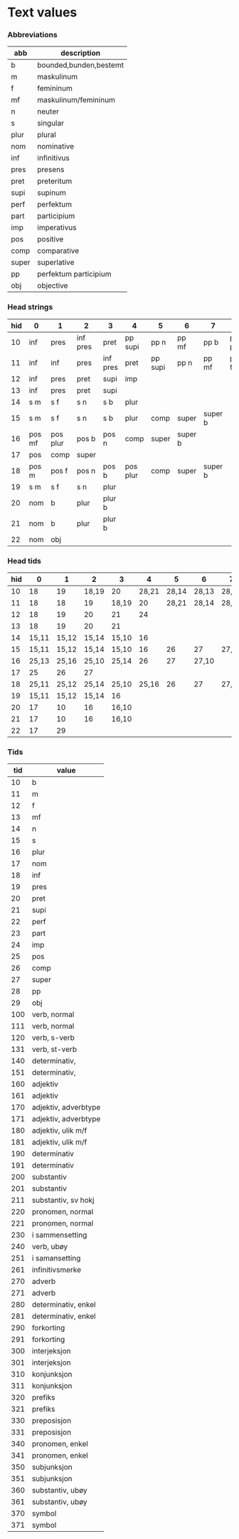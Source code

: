 # Text values
### Abbreviations
abb  |description
-----|-----------
b    |bounded,bunden,bestemt
m    |maskulinum
f    |femininum
mf   |maskulinum/femininum
n    |neuter
s    |singular
plur |plural
nom  |nominative
inf  |infinitivus
pres |presens
pret |preteritum
supi |supinum
perf |perfektum
part |participium
imp  |imperativus
pos  |positive
comp |comparative
super|superlative
pp   |perfektum participium
obj  |objective

### Head strings
hid|0     |1       |2       |3       |4       |5      |6      |7     |8      |9        |10     |11       |12 |13 |14
---|---   |---     |---     |---     |---     |---    |---    |---   |---    |---      |---    |---      |---|---|---
10|inf    |pres    |inf pres|pret    |pp supi |pp n   |pp mf  |pp b  |pp plur|pres part|imp
11|inf    |inf     |pres    |inf pres|pret    |pp supi|pp n   |pp mf |pp f   |pp b     |pp plur|pres part|imp|imp|imp
12|inf    |pres    |pret    |supi    |imp
13|inf    |pres    |pret    |supi
14|s m    |s f     |s n     |s b     |plur
15|s m    |s f     |s n     |s b     |plur    |comp   |super  |super b
16|pos mf |pos plur|pos b   |pos n   |comp    |super  |super b
17|pos    |comp    |super
18|pos m  |pos f   |pos n   |pos b   |pos plur|comp   |super  |super b
19|s m    |s f     |s n     |plur
20|nom    |b       |plur    |plur b
21|nom    |b       |plur    |plur b
22|nom    |obj

### Head tids
hid|0     |1       |2       |3       |4       |5      |6      |7     |8      |9        |10     |11       |12 |13 |14
---|---   |---     |---     |---     |---     |---    |---    |---   |---    |---      |---    |---      |---|---|---
10|18|19|18,19|20|28,21|28,14|28,13|28,10|28,16|19,23|24
11|18|18|19|18,19|20|28,21|28,14|28,13|28,12|28,10|28,16|19,23|24|24|24
12|18|19|20|21|24
13|18|19|20|21
14|15,11|15,12|15,14|15,10|16
15|15,11|15,12|15,14|15,10|16|26|27|27,10
16|25,13|25,16|25,10|25,14|26|27|27,10
17|25|26|27
18|25,11|25,12|25,14|25,10|25,16|26|27|27,10
19|15,11|15,12|15,14|16
20|17|10|16|16,10
21|17|10|16|16,10
22|17|29

### Tids
tid|value
---|-----
10|b
11|m
12|f
13|mf
14|n
15|s
16|plur
17|nom
18|inf
19|pres
20|pret
21|supi
22|perf
23|part
24|imp
25|pos
26|comp
27|super
28|pp
29|obj
100|verb, normal
111|verb, normal
120|verb, s-verb
131|verb, st-verb
140|determinativ, <adj>
151|determinativ, <adj>
160|adjektiv
161|adjektiv
170|adjektiv, adverbtype
171|adjektiv, adverbtype
180|adjektiv, ulik m/f
181|adjektiv, ulik m/f
190|determinativ
191|determinativ
200|substantiv
201|substantiv
211|substantiv, sv hokj
220|pronomen, normal
221|pronomen, normal
230|i sammensetting
240|verb, ubøy
251|i samansetting
261|infinitivsmerke
270|adverb
271|adverb
280|determinativ, enkel
281|determinativ, enkel
290|forkorting
291|forkorting
300|interjeksjon
301|interjeksjon
310|konjunksjon
311|konjunksjon
320|prefiks
321|prefiks
330|preposisjon
331|preposisjon
340|pronomen, enkel
341|pronomen, enkel
350|subjunksjon
351|subjunksjon
360|substantiv, ubøy
361|substantiv, ubøy
370|symbol
371|symbol